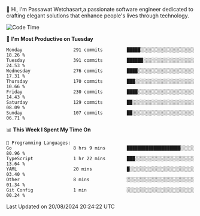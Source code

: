 
👋 Hi, I'm Passawat Wetchasart,a passionate software engineer dedicated to crafting elegant solutions that enhance people's lives through technology.


<!--START_SECTION:waka-->
![Code Time](http://img.shields.io/badge/Code%20Time-1%2C742%20hrs%2010%20mins-blue)

📅 **I'm Most Productive on Tuesday** 

```text
Monday                   291 commits         █████░░░░░░░░░░░░░░░░░░░░   18.26 % 
Tuesday                  391 commits         ██████░░░░░░░░░░░░░░░░░░░   24.53 % 
Wednesday                276 commits         ████░░░░░░░░░░░░░░░░░░░░░   17.31 % 
Thursday                 170 commits         ███░░░░░░░░░░░░░░░░░░░░░░   10.66 % 
Friday                   230 commits         ████░░░░░░░░░░░░░░░░░░░░░   14.43 % 
Saturday                 129 commits         ██░░░░░░░░░░░░░░░░░░░░░░░   08.09 % 
Sunday                   107 commits         ██░░░░░░░░░░░░░░░░░░░░░░░   06.71 % 
```


📊 **This Week I Spent My Time On** 

```text
💬 Programming Languages: 
Go                       8 hrs 9 mins        ████████████████████░░░░░   80.96 % 
TypeScript               1 hr 22 mins        ███░░░░░░░░░░░░░░░░░░░░░░   13.64 % 
YAML                     20 mins             █░░░░░░░░░░░░░░░░░░░░░░░░   03.40 % 
Other                    8 mins              ░░░░░░░░░░░░░░░░░░░░░░░░░   01.34 % 
Git Config               1 min               ░░░░░░░░░░░░░░░░░░░░░░░░░   00.24 % 
```


 Last Updated on 20/08/2024 20:24:22 UTC
<!--END_SECTION:waka-->

<!--
**markpassawat/markpassawat** is a ✨ _special_ ✨ repository because its `README.md` (this file) appears on your GitHub profile.

Here are some ideas to get you started:

- 🔭 I’m currently working on ...
- 🌱 I’m currently learning ...
- 👯 I’m looking to collaborate on ...
- 🤔 I’m looking for help with ...
- 💬 Ask me about ...
- 📫 How to reach me: ...
- 😄 Pronouns: He/Him
- ⚡ Fun fact: ...
-->
